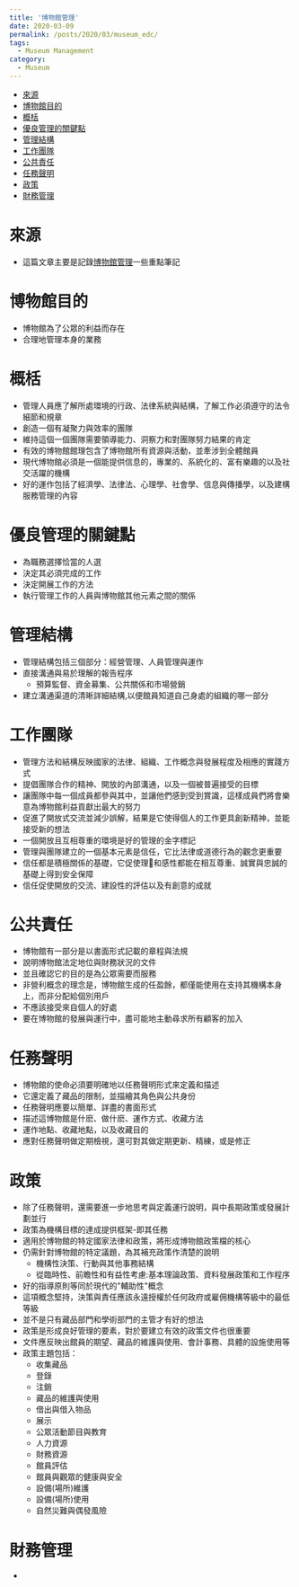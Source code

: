 ```yaml
---
title: '博物館管理'
date: 2020-03-09
permalink: /posts/2020/03/museum_edc/
tags:
  - Museum Management
category:
  - Museum
---
```


- [來源](#%e4%be%86%e6%ba%90)
- [博物館目的](#%e5%8d%9a%e7%89%a9%e9%a4%a8%e7%9b%ae%e7%9a%84)
- [概栝](#%e6%a6%82%e6%a0%9d)
- [優良管理的關鍵點](#%e5%84%aa%e8%89%af%e7%ae%a1%e7%90%86%e7%9a%84%e9%97%9c%e9%8d%b5%e9%bb%9e)
- [管理結構](#%e7%ae%a1%e7%90%86%e7%b5%90%e6%a7%8b)
- [工作團隊](#%e5%b7%a5%e4%bd%9c%e5%9c%98%e9%9a%8a)
- [公共責任](#%e5%85%ac%e5%85%b1%e8%b2%ac%e4%bb%bb)
- [任務聲明](#%e4%bb%bb%e5%8b%99%e8%81%b2%e6%98%8e)
- [政策](#%e6%94%bf%e7%ad%96)
- [財務管理](#%e8%b2%a1%e5%8b%99%e7%ae%a1%e7%90%86)
 

# 來源
- 這篇文章主要是記錄[博物館管理](https://unesdoc.unesco.org/ark:/48223/pf0000141067_chi)一些重點筆記

# 博物館目的
- 博物館為了公眾的利益而存在
- 合理地管理本身的業務

# 概栝
- 管理人員應了解所處環境的行政、法律系統與結構，了解工作必須遵守的法令細節和規章
- 創造一個有凝聚力與效率的團隊
- 維持這個一個團隊需要領導能力、洞察力和對團隊努力結果的肯定
- 有效的博物館館理包含了博物館所有資源與活動，並牽涉到全體館員
- 現代博物館必須是一個能提供信息的，專業的、系統化的、富有樂趣的以及社交活躍的機構
- 好的運作包括了經濟學、法律法、心理學、社會學、信息與傳播學，以及建構服務管理的內容
  
# 優良管理的關鍵點
- 為職務選擇恰當的人選
- 決定其必須完成的工作
- 決定開展工作的方法
- 執行管理工作的人員與博物館其他元素之間的關係

# 管理結構
- 管理結構包括三個部分：經營管理、人員管理與運作
- 直接溝通與易於理解的報告程序
  - 預算監督、資金募集、公共關係和市場營銷
- 建立溝通渠道的清晰詳細結構,以便館員知道自己身處的組織的哪一部分

# 工作團隊
- 管理方法和結構反映國家的法律、組織、工作概念與發展程度及相應的實踐方式
- 提倡團隊合作的精神、開放的內部溝通，以及一個被普遍接受的目標
- 讓團隊中每一個成員都參與其中，並讓他們感到受到賞識，這樣成員們將會樂意為博物館利益貢獻出最大的努力
- 促進了開放式交流並減少誤解，結果是它使得個人的工作更具創新精神，並能接受新的想法
- 一個開放且互相尊重的環境是好的管理的金字標記
- 管理與團隊建立的一個基本元素是信任，它比法律或道德行為的觀念更重要
- 信任都是積極關係的基礎，它促使理𠇷和感性都能在相互尊重、誠實與忠誠的基礎上得到安全保障
- 信任促使開放的交流、建設性的評估以及有創意的成就
  
# 公共責任
- 博物館有一部分是以書面形式記載的章程與法規
- 說明博物館法定地位與財務狀況的文件
- 並且確認它的目的是為公眾需要而服務
- 非營利概念的理念是，博物館生成的任盈餘，都僅能使用在支持其機構本身上，而非分配給個別用戶
- 不應該接受來自個人的好處
- 要在博物館的發展與運行中，盡可能地主動尋求所有顧客的加入

# 任務聲明
- 博物館的使命必須要明確地以任務聲明形式來定義和描述
- 它還定義了藏品的限制，並描繪其角色與公共身份
- 任務聲明應要以簡單、詳盡的書面形式
- 描述這博物館是什麽、做什麽、運作方式、收藏方法
- 運作地點、收藏地點，以及收藏目的
- 應對任務聲明做定期檢視，還可對其做定期更新、精練，或是修正

# 政策
- 除了任務聲明，還需要進一步地思考與定義運行說明，與中長期政策或發展計劃並行
- 政策為機構目標的達成提供框架-即其任務
- 適用於博物館的特定國家法律和政策，將形成博物館政策檔的核心
- 仍需針對博物館的特定議題，為其補充政策作清楚的說明
  - 機構性決策、行動與其他事務結構
  - 從臨時性、前瞻性和有益性考慮:基本理論政策、資料發展政策和工作程序
- 好的指導原則等同於現代的"輔助性"概念
- 這項概念堅持，決策與責任應該永遠授權於任何政府或雇佣機構等級中的最低等級
- 並不是只有藏品部門和學術部門的主管才有好的想法
- 政策是形成良好管理的要素，對於要建立有效的政策文件也很重要
- 文件應反映出館員的期望、藏品的維護與使用、會計事務、具體的設施使用等
- 政策主題包括：
  - 收集藏品
  - 登錄
  - 注銷
  - 藏品的維護與使用
  - 借出與借入物品
  - 展示
  - 公眾活動節目與教育
  - 人力資源
  - 財務資源
  - 館員評估
  - 館員與觀眾的健康與安全
  - 設備(場所)維護
  - 設備(場所)使用
  - 自然災難與偶發風險

# 財務管理
- 